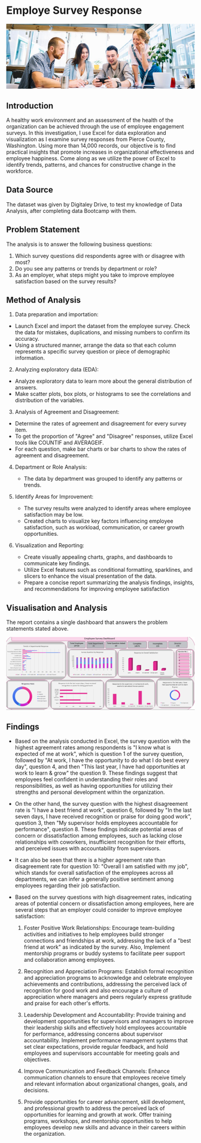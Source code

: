 # Employe Survey Response

![](https://github.com/omolola-A/Employee_Survey/blob/main/employee%20survey%20pic.jpg)

## Introduction

A healthy work environment and an assessment of the health of the organization can be achieved through the use of employee engagement surveys. In this investigation, I use Excel for data exploration and visualization as I examine survey responses from Pierce County, Washington. Using more than 14,000 records, our objective is to find practical insights that promote increases in organizational effectiveness and employee happiness. Come along as we utilize the power of Excel to identify trends, patterns, and chances for constructive change in the workforce.

## Data Source
The dataset was given by Digitaley Drive, to test my knowledge of Data Analysis, after completing data Bootcamp with them.

## Problem Statement
The analysis is to answer the following business questions:

1. Which survey questions did respondents agree with or disagree with most?
2. Do you see any patterns or trends by department or role?
3. As an employer, what steps might you take to improve employee satisfaction based on the survey results?

## Method of Analysis
1. Data preparation and importation:
  - Launch Excel and import the dataset from the employee survey.
    Check the data for mistakes, duplications, and missing numbers to confirm its accuracy.
  - Using a structured manner, arrange the data so that each column represents a specific survey question or piece of demographic information.

2. Analyzing exploratory data (EDA):
- Analyze exploratory data to learn more about the general distribution of answers.
- Make scatter plots, box plots, or histograms to see the correlations and distribution of the variables.

3. Analysis of Agreement and Disagreement:
- Determine the rates of agreement and disagreement for every survey item.
- To get the proportion of "Agree" and "Disagree" responses, utilize Excel tools like COUNTIF and AVERAGEIF.
- For each question, make bar charts or bar charts to show the rates of agreement and disagreement.

4. Department or Role Analysis:
   - The data by department was grouped to identify any patterns or trends.

5. Identify Areas for Improvement:
   - The survey results were analyzed to identify areas where employee satisfaction may be low.
   - Created charts to visualize key factors influencing employee satisfaction, such as workload, communication, or career growth opportunities.

6. Visualization and Reporting:
   - Create visually appealing charts, graphs, and dashboards to communicate key findings.
   - Utilize Excel features such as conditional formatting, sparklines, and slicers to enhance the visual presentation of the data.
   - Prepare a concise report summarizing the analysis findings, insights, and recommendations for improving employee satisfaction

## Visualisation and Analysis
The report contains a single dashboard that answers the problem statements stated above.

![](https://github.com/omolola-A/Employee_Survey/blob/main/Employee%20Survey.png)

## Findings

- Based on the analysis conducted in Excel, the survey question with the highest agreement rates among respondents is "I know what is expected of me at work", which is question 1 of the 
  survey question, followed by "At work, I have the opportunity to do what I do best every day", question 4, and then "This last year, I have had opportunities at work to learn & 
  grow" the question 9.
  These findings suggest that employees feel confident in understanding their roles and responsibilities, as well as having opportunities for utilizing their strengths and personal 
  development within the organization.

- On the other hand, the survey question with the highest disagreement rate is "I have a best friend at work", question 6, followed by "In the last seven days, I have received 
  recognition or praise for doing good work", question 3, then "My supervisor holds employees accountable for performance", question 8.
  These findings indicate potential areas of concern or dissatisfaction among employees, such as lacking close relationships with coworkers, insufficient recognition for their efforts, 
  and perceived issues with accountability from supervisors.

- It can also be seen that there is a higher agreement rate than disagreement rate for question 10: "Overall I am satisfied with my job", which stands for overall satisfaction of 
  the employees across all departments, we can infer a generally positive sentiment among employees regarding their job satisfaction.

- Based on the survey questions with high disagreement rates, indicating areas of potential concern or dissatisfaction among employees, here are several steps that an employer could 
  consider to improve employee satisfaction:

  1. Foster Positive Work Relationships: Encourage team-building activities and initiatives to help employees build stronger connections and friendships at work, addressing the lack of 
     a "best friend at work" as indicated by the survey. Also, Implement mentorship programs or buddy systems to facilitate peer support and collaboration among employees.

  2. Recognition and Appreciation Programs: Establish formal recognition and appreciation programs to acknowledge and celebrate employee achievements and contributions, addressing the 
     perceived lack of recognition for good work and also encourage a culture of appreciation where managers and peers regularly express gratitude and praise for each other's efforts.

  3. Leadership Development and Accountability: Provide training and development opportunities for supervisors and managers to improve their leadership skills and effectively hold 
     employees accountable for performance, addressing concerns about supervisor accountability. Implement performance management systems that set clear expectations, provide regular 
     feedback, and hold employees and supervisors accountable for meeting goals and objectives.

  4. Improve Communication and Feedback Channels: Enhance communication channels to ensure that employees receive timely and relevant information about organizational changes, goals, 
     and decisions.
  5. Provide opportunities for career advancement, skill development, and professional growth to address the perceived lack of opportunities for learning and growth at work.
     Offer training programs, workshops, and mentorship opportunities to help employees develop new skills and advance in their careers within the organization.


  








